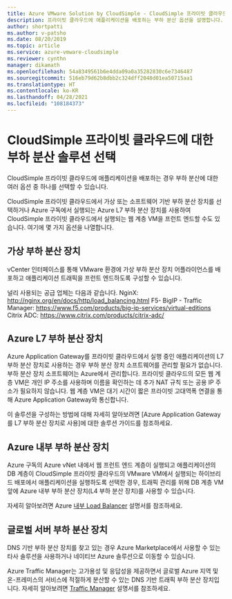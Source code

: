 ```yaml
---
title: Azure VMware Solution by CloudSimple - CloudSimple 프라이빗 클라우드에 대한 부하 분산 솔루션 선택
description: 프라이빗 클라우드에 애플리케이션을 배포하는 부하 분산 옵션을 설명합니다.
author: shortpatti
ms.author: v-patsho
ms.date: 08/20/2019
ms.topic: article
ms.service: azure-vmware-cloudsimple
ms.reviewer: cynthn
manager: dikamath
ms.openlocfilehash: 54a8349561b6e4dda09a0a35282830c6e7346487
ms.sourcegitcommit: 516eb79d62b8dbb2c324dff2048d01ea50715aa1
ms.translationtype: HT
ms.contentlocale: ko-KR
ms.lasthandoff: 04/28/2021
ms.locfileid: "108184373"
---
```

# <a name="choose-a-load-balancing-solution-for-cloudsimple-private-clouds"></a>CloudSimple 프라이빗 클라우드에 대한 부하 분산 솔루션 선택

CloudSimple 프라이빗 클라우드에 애플리케이션을 배포하는 경우 부하 분산에 대한 여러 옵션 중 하나를 선택할 수 있습니다.

CloudSimple 프라이빗 클라우드에서 가상 또는 소프트웨어 기반 부하 분산 장치를 선택하거나 Azure 구독에서 실행되는 Azure L7 부하 분산 장치를 사용하여 CloudSimple 프라이빗 클라우드에서 실행되는 웹 계층 VM을 프런트 엔드할 수도 있습니다. 여기에 몇 가지 옵션을 나열합니다.

## <a name="virtual-load-balancers"></a>가상 부하 분산 장치

vCenter 인터페이스를 통해 VMware 환경에 가상 부하 분산 장치 어플라이언스를 배포하고 애플리케이션 트래픽을 프런트 엔드하도록 구성할 수 있습니다.

널리 사용되는 공급 업체는 다음과 같습니다. NginX: http://nginx.org/en/docs/http/load_balancing.html F5- BigIP - Traffic Manager: https://www.f5.com/products/big-ip-services/virtual-editions Citrix ADC: https://www.citrix.com/products/citrix-adc/

## <a name="azure-l7-load-balancer"></a>Azure L7 부하 분산 장치

Azure Application Gateway를 프라이빗 클라우드에서 실행 중인 애플리케이션의 L7 부하 분산 장치로 사용하는 경우 부하 분산 장치 소프트웨어를 관리할 필요가 없습니다. 부하 분산 장치 소프트웨어는 Azure에서 관리합니다. 프라이빗 클라우드의 모든 웹 계층 VM은 개인 IP 주소를 사용하며 이름을 확인하는 데 추가 NAT 규칙 또는 공용 IP 주소가 필요하지 않습니다. 웹 계층 VM은 대기 시간이 짧은 프라이빗 고대역폭 연결을 통해 Azure Application Gateway와 통신합니다.

이 솔루션을 구성하는 방법에 대해 자세히 알아보려면 [Azure Application Gateway를 L7 부하 분산 장치로 사용]에 대한 솔루션 가이드를 참조하세요.

## <a name="azure-internal-load-balancer"></a>Azure 내부 부하 분산 장치

Azure 구독의 Azure vNet 내에서 웹 프런트 엔드 계층이 실행되고 애플리케이션의 DB 계층이 CloudSimple 프라이빗 클라우드의 VMware VM에서 실행되는 하이브리드 배포에서 애플리케이션을 실행하도록 선택한 경우, 트래픽 관리를 위해 DB 계층 VM 앞에 Azure 내부 부하 분산 장치(L4 부하 분산 장치)를 사용할 수 있습니다.

자세히 알아보려면 Azure [내부 Load Balancer](../load-balancer/components.md#frontend-ip-configurations) 설명서를 참조하세요.

## <a name="global-server-load-balancer"></a>글로벌 서버 부하 분산 장치

DNS 기반 부하 분산 장치를 찾고 있는 경우 Azure Marketplace에서 사용할 수 있는 타사 솔루션을 사용하거나 네이티브 Azure 솔루션으로 이동할 수 있습니다.

Azure Traffic Manager는 고가용성 및 응답성을 제공하면서 글로벌 Azure 지역 및 온-프레미스의 서비스에 적절하게 분산할 수 있는 DNS 기반 트래픽 부하 분산 장치입니다. 자세히 알아보려면 [Traffic Manager](../traffic-manager/traffic-manager-configure-geographic-routing-method.md) 설명서를 참조하세요.
